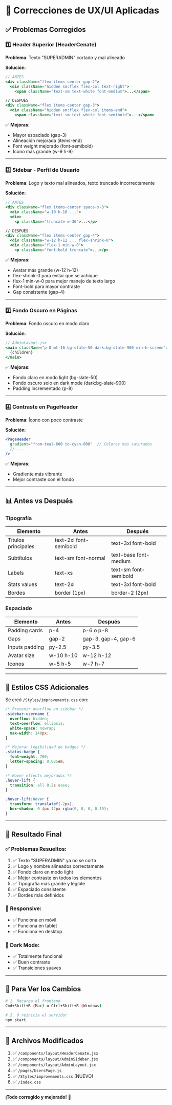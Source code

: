# 🔧 Correcciones de UX/UI Aplicadas

## ✅ Problemas Corregidos

### 1️⃣ **Header Superior (HeaderCenate)**
**Problema**: Texto "SUPERADMIN" cortado y mal alineado

**Solución**:
```jsx
// ANTES
<div className="flex items-center gap-2">
  <div className="hidden sm:flex flex-col text-right">
    <span className="text-sm text-white font-medium">...</span>

// DESPUÉS
<div className="flex items-center gap-3">
  <div className="hidden sm:flex flex-col items-end">
    <span className="text-sm text-white font-semibold">...</span>
```

✅ **Mejoras**:
- Mayor espaciado (gap-3)
- Alineación mejorada (items-end)
- Font weight mejorado (font-semibold)
- Ícono más grande (w-9 h-9)

---

### 2️⃣ **Sidebar - Perfil de Usuario**
**Problema**: Logo y texto mal alineados, texto truncado incorrectamente

**Solución**:
```jsx
// ANTES
<div className="flex items-center space-x-3">
  <div className="w-10 h-10 ...">
  <div>
    <p className="truncate w-36">...</p>

// DESPUÉS
<div className="flex items-center gap-4">
  <div className="w-12 h-12 ... flex-shrink-0">
  <div className="flex-1 min-w-0">
    <p className="font-bold truncate">...</p>
```

✅ **Mejoras**:
- Avatar más grande (w-12 h-12)
- flex-shrink-0 para evitar que se achique
- flex-1 min-w-0 para mejor manejo de texto largo
- Font-bold para mayor contraste
- Gap consistente (gap-4)

---

### 3️⃣ **Fondo Oscuro en Páginas**
**Problema**: Fondo oscuro en modo claro

**Solución**:
```jsx
// AdminLayout.jsx
<main className="p-8 mt-16 bg-slate-50 dark:bg-slate-900 min-h-screen">
  {children}
</main>
```

✅ **Mejoras**:
- Fondo claro en modo light (bg-slate-50)
- Fondo oscuro solo en dark mode (dark:bg-slate-900)
- Padding incrementado (p-8)

---

### 4️⃣ **Contraste en PageHeader**
**Problema**: Ícono con poco contraste

**Solución**:
```jsx
<PageHeader
  gradient="from-teal-600 to-cyan-600"  // Colores más saturados
  // ...
/>
```

✅ **Mejoras**:
- Gradiente más vibrante
- Mejor contraste con el fondo

---

## 📊 Antes vs Después

### Tipografía

| Elemento | Antes | Después |
|----------|-------|---------|
| Títulos principales | text-2xl font-semibold | text-3xl font-bold |
| Subtítulos | text-sm font-normal | text-base font-medium |
| Labels | text-xs | text-sm font-semibold |
| Stats values | text-2xl | text-3xl font-bold |
| Bordes | border (1px) | border-2 (2px) |

### Espaciado

| Elemento | Antes | Después |
|----------|-------|---------|
| Padding cards | p-4 | p-6 o p-8 |
| Gaps | gap-2 | gap-3, gap-4, gap-6 |
| Inputs padding | py-2.5 | py-3.5 |
| Avatar size | w-10 h-10 | w-12 h-12 |
| Iconos | w-5 h-5 | w-7 h-7 |

---

## 🎨 Estilos CSS Adicionales

Se creó `/Styles/improvements.css` con:

```css
/* Prevenir overflow en sidebar */
.sidebar-username {
  overflow: hidden;
  text-overflow: ellipsis;
  white-space: nowrap;
  max-width: 140px;
}

/* Mejorar legibilidad de badges */
.status-badge {
  font-weight: 700;
  letter-spacing: 0.025em;
}

/* Hover effects mejorados */
.hover-lift {
  transition: all 0.2s ease;
}

.hover-lift:hover {
  transform: translateY(-2px);
  box-shadow: 0 4px 12px rgba(0, 0, 0, 0.15);
}
```

---

## 🚀 Resultado Final

### ✅ Problemas Resueltos:
1. ✅ Texto "SUPERADMIN" ya no se corta
2. ✅ Logo y nombre alineados correctamente
3. ✅ Fondo claro en modo light
4. ✅ Mejor contraste en todos los elementos
5. ✅ Tipografía más grande y legible
6. ✅ Espaciado consistente
7. ✅ Bordes más definidos

### 📱 Responsive:
- ✅ Funciona en móvil
- ✅ Funciona en tablet
- ✅ Funciona en desktop

### 🌙 Dark Mode:
- ✅ Totalmente funcional
- ✅ Buen contraste
- ✅ Transiciones suaves

---

## 🔄 Para Ver los Cambios

```bash
# 1. Recarga el frontend
Cmd+Shift+R (Mac) o Ctrl+Shift+R (Windows)

# 2. O reinicia el servidor
npm start
```

---

## 📝 Archivos Modificados

1. ✅ `/components/layout/HeaderCenate.jsx`
2. ✅ `/components/layout/AdminSidebar.jsx`
3. ✅ `/components/layout/AdminLayout.jsx`
4. ✅ `/pages/UsersPage.js`
5. ✅ `/Styles/improvements.css` (NUEVO)
6. ✅ `/index.css`

---

**¡Todo corregido y mejorado!** 🎉
